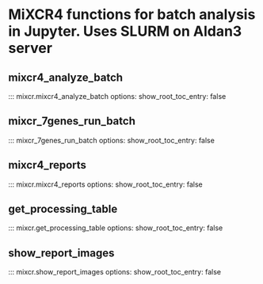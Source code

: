 
# MiXCR4 functions for batch analysis in Jupyter. Uses SLURM on Aldan3 server

## mixcr4_analyze_batch 
::: mixcr.mixcr4_analyze_batch
    options:
      show_root_toc_entry: false

## mixcr_7genes_run_batch 
::: mixcr_7genes_run_batch
    options:
          show_root_toc_entry: false

## mixcr4_reports
::: mixcr.mixcr4_reports
    options:
          show_root_toc_entry: false

## get_processing_table
::: mixcr.get_processing_table
    options:
          show_root_toc_entry: false

## show_report_images
::: mixcr.show_report_images
    options:
          show_root_toc_entry: false